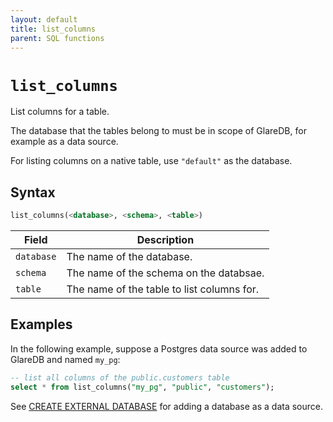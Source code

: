 ```yaml
---
layout: default
title: list_columns
parent: SQL functions
---
```


# `list_columns`

List columns for a table.

The database that the tables belong to must be in scope of GlareDB, for example
as a data source.

For listing columns on a native table, use `"default"` as the database.

## Syntax

```sql
list_columns(<database>, <schema>, <table>)
```

| Field      | Description                                |
| ---------- | ------------------------------------------ |
| `database` | The name of the database.                  |
| `schema`   | The name of the schema on the databsae.    |
| `table`    | The name of the table to list columns for. |

## Examples

In the following example, suppose a Postgres data source was added to GlareDB
and named `my_pg`:

```sql
-- list all columns of the public.customers table
select * from list_columns("my_pg", "public", "customers");
```

See [CREATE EXTERNAL DATABASE] for adding a database as a data source.

[CREATE EXTERNAL DATABASE]: /glaredb/sql-commands/create-external-database/
